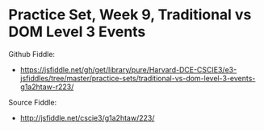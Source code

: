 # Practice Set, Week 9, Traditional vs DOM Level 3 Events

Github Fiddle:
- https://jsfiddle.net/gh/get/library/pure/Harvard-DCE-CSCIE3/e3-jsfiddles/tree/master/practice-sets/traditional-vs-dom-level-3-events-g1a2htaw-r223/

Source Fiddle:
- http://jsfiddle.net/cscie3/g1a2htaw/223/

